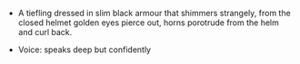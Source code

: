 - A tiefling dressed in slim black armour that shimmers strangely, from the closed helmet golden eyes pierce out, horns porotrude from the helm and curl back.

- Voice: speaks deep but confidently